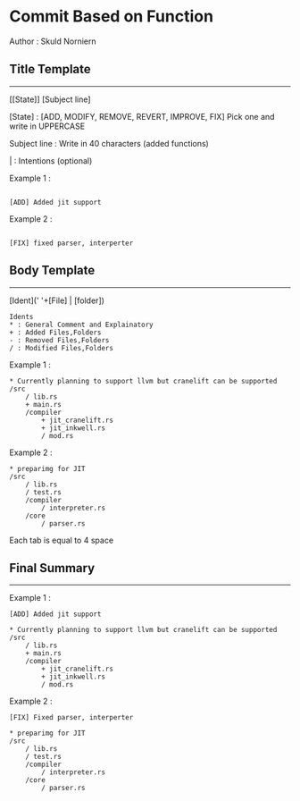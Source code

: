 # Commit Based on Function


Author : Skuld Norniern

## Title Template
___
[[State]] [Subject line]

[State] : [ADD, MODIFY, REMOVE, REVERT, IMPROVE, FIX] Pick one and write in UPPERCASE

Subject line :  Write in 40 characters (added functions)

 | : Intentions (optional)

Example 1 :

```

[ADD] Added jit support

```

Example 2 :

```

[FIX] fixed parser, interperter

```

## Body Template
___

[Ident](' '+[File] | [folder])
```
Idents
* : General Comment and Explainatory
+ : Added Files,Folders
- : Removed Files,Folders
/ : Modified Files,Folders

```

Example 1 :

```
* Currently planning to support llvm but cranelift can be supported
/src
    / lib.rs
    + main.rs
    /compiler
        + jit_cranelift.rs
        + jit_inkwell.rs
        / mod.rs
```

Example 2 :

```
* preparimg for JIT
/src
    / lib.rs
    / test.rs
    /compiler
        / interpreter.rs
    /core
        / parser.rs
```
Each tab is equal to 4 space 
## Final Summary

---

Example 1 :

```
[ADD] Added jit support

* Currently planning to support llvm but cranelift can be supported
/src
    / lib.rs
    + main.rs
    /compiler
        + jit_cranelift.rs
        + jit_inkwell.rs
        / mod.rs
```

Example 2 :

```
[FIX] Fixed parser, interperter

* preparimg for JIT
/src
    / lib.rs
    / test.rs
    /compiler
        / interpreter.rs
    /core
        / parser.rs
```
